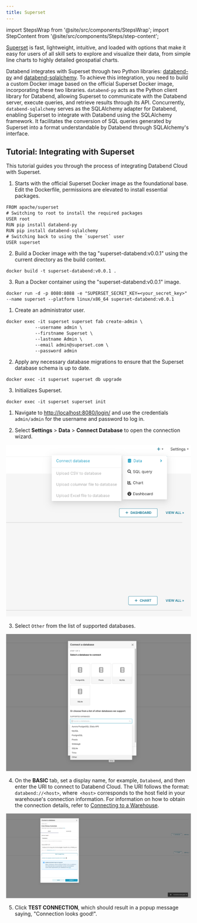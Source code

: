 ```yaml
---
title: Superset
---
```

import StepsWrap from '@site/src/components/StepsWrap';
import StepContent from '@site/src/components/Steps/step-content';

[Superset](https://superset.apache.org/) is fast, lightweight, intuitive, and loaded with options that make it easy for users of all skill sets to explore and visualize their data, from simple line charts to highly detailed geospatial charts.

Databend integrates with Superset through two Python libraries: [databend-py](https://github.com/databendcloud/databend-py) and [databend-sqlalchemy](https://github.com/databendcloud/databend-sqlalchemy). To achieve this integration, you need to build a custom Docker image based on the official Superset Docker image, incorporating these two libraries. `databend-py` acts as the Python client library for Databend, allowing Superset to communicate with the Databend server, execute queries, and retrieve results through its API. Concurrently, `databend-sqlalchemy` serves as the SQLAlchemy adapter for Databend, enabling Superset to integrate with Databend using the SQLAlchemy framework. It facilitates the conversion of SQL queries generated by Superset into a format understandable by Databend through SQLAlchemy's interface.

## Tutorial: Integrating with Superset

This tutorial guides you through the process of integrating Databend Cloud with Superset.

<StepsWrap>
<StepContent number="1" title="Building Superset Image">

1. Starts with the official Superset Docker image as the foundational base. Edit the Dockerfile, permissions are elevated to install essential packages.

```shell
FROM apache/superset
# Switching to root to install the required packages
USER root
RUN pip install databend-py 
RUN pip install databend-sqlalchemy
# Switching back to using the `superset` user
USER superset
```

2. Build a Docker image with the tag "superset-databend:v0.0.1" using the current directory as the build context.

```shell
docker build -t superset-databend:v0.0.1 .
```

3. Run a Docker container using the "superset-databend:v0.0.1" image.

```shell
docker run -d -p 8080:8088 -e "SUPERSET_SECRET_KEY=<your_secret_key>" --name superset --platform linux/x86_64 superset-databend:v0.0.1
```

</StepContent>
<StepContent number="2" title="Setting Up Superset">

1. Create an administrator user.

```shell
docker exec -it superset superset fab create-admin \
           --username admin \
           --firstname Superset \
           --lastname Admin \
           --email admin@superset.com \
           --password admin
```

2. Apply any necessary database migrations to ensure that the Superset database schema is up to date.

```shell
docker exec -it superset superset db upgrade
```

3. Initializes Superset.

```shell
docker exec -it superset superset init
```

</StepContent>
<StepContent number="3" title="Connecting to Databend Cloud">

1. Navigate to [http://localhost:8080/login/]( http://localhost:8080/login/) and use the credentials `admin/admin` for the username and password to log in.

2. Select **Settings** > **Data** > **Connect Database** to open the connection wizard.

![Alt text](../../public/img/integration/superset-connect-db.png)

3. Select `Other` from the list of supported databases.

![Alt text](../../public/img/integration/superset-select-other.png)

4. On the **BASIC** tab, set a display name, for example, `Databend`, and then enter the URI to connect to Databend Cloud. The URI follows the format: `databend://<host>`, where` <host>` corresponds to the host field in your warehouse's connection information. For information on how to obtain the connection details, refer to [Connecting to a Warehouse](/doc/cloud/using-databend-cloud/warehouses#connecting-to-a-warehouse).

![Alt text](../../public/img/integration/superset-uri.png)

5. Click **TEST CONNECTION**, which should result in a popup message saying, "Connection looks good!".

</StepContent>
</StepsWrap>
